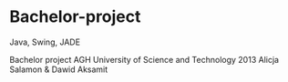Bachelor-project
================

Java, Swing, JADE


Bachelor project
AGH University of Science and Technology
2013
Alicja Salamon & Dawid Aksamit
